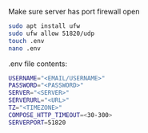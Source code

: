 
Make sure server has port firewall open

```bash
sudo apt install ufw
sudo ufw allow 51820/udp
touch .env
nano .env
```
.env file contents:
```bash
USERNAME="<EMAIL/USERNAME>"
PASSWORD="<PASSWORD>"
SERVER="<SERVER>"
SERVERURL="<URL>"
TZ="<TIMEZONE>"
COMPOSE_HTTP_TIMEOUT=<30-300>
SERVERPORT=51820
```
